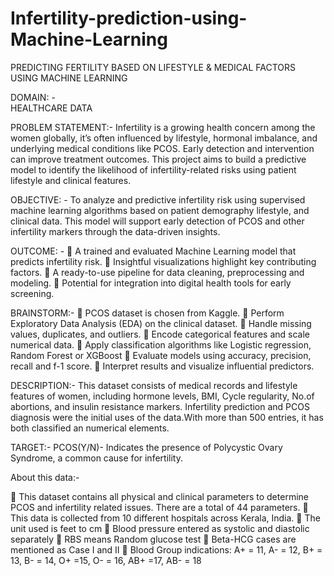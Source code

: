 # Infertility-prediction-using-Machine-Learning
PREDICTING FERTILITY BASED ON LIFESTYLE & MEDICAL FACTORS USING MACHINE LEARNING

DOMAIN: - 	
HEALTHCARE DATA

PROBLEM STATEMENT:-
Infertility is a growing health concern among the women globally, it’s often influenced by lifestyle, hormonal imbalance, and underlying medical conditions like PCOS.
Early detection and intervention can improve treatment outcomes.
This project aims to build a predictive model to identify the likelihood of infertility-related risks using patient lifestyle and clinical features.

OBJECTIVE: -
To analyze and predictive infertility risk using supervised machine learning algorithms based on patient demography lifestyle, and clinical data.
This model will support early detection of PCOS and other infertility markers through the data-driven insights.

OUTCOME: -
	A trained and evaluated Machine Learning model that predicts infertility risk.
	Insightful visualizations highlight key contributing factors.
	A ready-to-use pipeline for data cleaning, preprocessing and modeling.
	Potential for integration into digital health tools for early screening.

BRAINSTORM:-
	PCOS dataset is chosen from Kaggle.
	Perform Exploratory Data Analysis (EDA) on the clinical dataset.
	Handle missing values, duplicates, and outliers.
	Encode categorical features and scale numerical data.
	Apply classification algorithms like Logistic regression, Random Forest or XGBoost
	Evaluate models using accuracy, precision, recall and f-1 score.
	Interpret results and visualize influential predictors.


DESCRIPTION:-
This dataset consists of medical records and lifestyle features of women, including hormone levels, BMI, Cycle regularity, No.of abortions, and insulin resistance markers. Infertility prediction and PCOS diagnosis were the initial uses of the data.With more than 500 entries, it has both classified an numerical elements.


TARGET:-
PCOS(Y/N)- Indicates the presence of Polycystic Ovary Syndrome, a common cause for infertility.

About this data:-

	This dataset contains all physical and clinical parameters to determine PCOS and infertility related issues. There are a total of 44 parameters.
	This data is collected from 10 different hospitals across Kerala, India.
	The unit used is feet to cm
	Blood pressure entered as systolic and diastolic separately
	RBS means Random glucose test
	Beta-HCG cases are mentioned as Case I and II
	Blood Group indications: A+ = 11, A- = 12, B+ = 13, B- = 14, O+ =15, O- = 16, AB+ =17, AB- = 18

